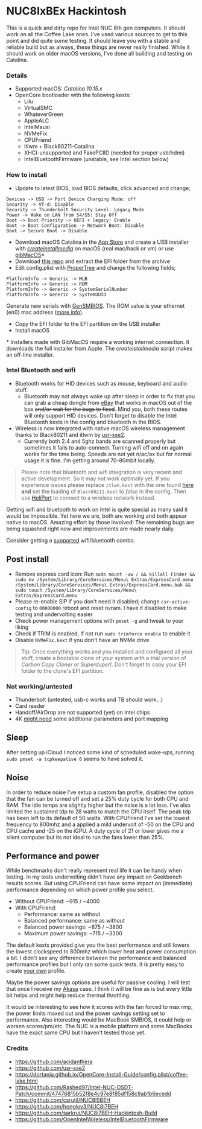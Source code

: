 # NUC8IxBEx Hackintosh

This is a quick and dirty repo for Intel NUC 8th gen computers. It should work on all the Coffee Lake ones. I've used various sources to get to this point and did quite some testing. It should leave you with a stable and reliable build but as always, these things are never really finished. While it should work on older macOS versions, I've done all building and testing on Catalina.

### Details
* Supported macOS: *Catalina 10.15.x*
* OpenCore bootloader with the following kexts:
  - Lilu
  - VirtualSMC
  - WhateverGreen
  - AppleALC
  - IntelMausi
  - NVMeFix
  - CPUFriend
  - itlwm + Black80211-Catalina
  - XHCI-unsupported and FakePCIID (needed for proper usb/hdmi)
  - IntelBluetoothFirmware (unstable, see Intel section below)
  
### How to install

+ Update to latest BIOS, load BIOS defaults, click advanced and change;
```
Devices -> USB -> Port Device Charging Mode: off
Security -> VT-d: Disable
Security -> Thunderbolt Security Level: Legacy Mode
Power -> Wake on LAN from S4/S5: Stay Off
Boot -> Boot Priority -> UEFI + legacy: Enable
Boot -> Boot Configuration -> Network Boot: Disable
Boot -> Secure Boot -> Disable
```
+ Download macOS Catalina in the [App Store](https://apps.apple.com/us/app/macos-catalina/id1466841314) and create a USB installer with *[createinstallmedia](https://support.apple.com/en-us/HT201372)* on macOS (real mac/hack or vm) or use [gibMacOS](https://github.com/corpnewt/gibMacOS)\*
+ Download [this repo](https://github.com/zearp/Nucintosh/archive/master.zip) and extract the EFI folder from the archive
+ Edit config.plist with [ProperTree](https://github.com/corpnewt/ProperTree) and change the following fields;
```
PlatformInfo -> Generic -> MLB
PlatformInfo -> Generic -> ROM
PlatformInfo -> Generic -> SystemSerialNumber
PlatformInfo -> Generic -> SystemUUID
```
Generate new serials with [GenSMBIOS](https://github.com/corpnewt/GenSMBIOS). The ROM value is your ethernet (en0) mac address ([more info](https://dortania.github.io/OpenCore-Post-Install/universal/iservices.html#fixing-en0)).
+ Copy the EFI folder to the EFI partition on the USB installer
+ Install macOS

\* Installers made with GibMacOS require a working internet connection. It downloads the full installer from Apple. The *createistallmedia* script makes an off-line installer.

### Intel Bluetooth and wifi
+ Bluetooth works for HID devices such as mouse, keyboard and audio stuff.
  - Bluetooth may not always wake up after sleep in order to fix that you can grab a cheap dongle from [eBay](https://www.ebay.co.uk/itm/1PCS-Mini-USB-Bluetooth-V4-0-3Mbps-20M-Dongle-Dual-Mode-Wireless-Adapter-Device/324106977844) that works in macOS out of the box ~~and/or wait for the bugs te fixed~~. Mind you, both these routes will only support HID devices. Don't forget to disable the Intel Bluetooth kexts in the config and bluetooth in the BIOS.
+ Wireless is now integrated with native macOS wireless management thanks to Black80211 and itlwm by [usr-sse2](https://github.com/usr-sse2).
  - Currently both 2.4 and 5ghz bands are scanned properly but sometimes it fails to auto-connect. Turning wifi off and on again works for the time being. Speeds are not yet n/ac/ax but for normal usage it is fine. I'm getting around 70-80mbit locally.
 
> Please note that bluetooth and wifi integration is very recent and active development. So it may not work optimally yet. If you experience issues please replace ```itlwm.kext``` with the one found [here](https://github.com/zearp/Nucintosh/raw/master/Stuff/itlwm.kext.zip) **and** set the loading of ```Black80211.kext``` to *false* in the config. Then use [HeliPort](https://github.com/OpenIntelWireless/HeliPort/releases) to connect to a wireless network instead.

Getting wifi and bluetooth to work on Intel is quite special as many said it would be impossible. Yet here we are, both are working and both appear native to macOS. Amazing effort by those involved! The remaining bugs are being squashed right now and improvements are made nearly daily.

Consider getting a [supported](https://dortania.github.io/Wireless-Buyers-Guide/) wifi/bluetooth combo.

## Post install
- Remove express card icon: Run ```sudo mount -uw / && killall Finder && sudo mv /System/Library/CoreServices/Menu\ Extras/ExpressCard.menu /System/Library/CoreServices/Menu\ Extras/ExpressCard.menu.bak && sudo touch /System/Library/CoreServices/Menu\ Extras/ExpressCard.menu```
- Please re-enable SIP if you don't need it disabled; change ```csr-active-config``` to ```00000000``` reboot and reset nvram. I have it disabled to make testing and undervolting easier
- Check power management options with ```pmset -g``` and tweak to your liking
- Check if TRIM is enabled, If not run ```sudo trimforce enable``` to enable it
- Disable ```NVMeFix.kext``` if you don't have an NVMe drive

> Tip: Once everything works and you installed and configured all your stuff, create a bootable clone of your system with a trial version of *Carbon Copy Cloner* or *Superduper!*. Don't forget to copy your EFI folder to the clone's EFI partition.

### Not working/untested
+ Thunderbolt (untested, usb-c works and TB should work...)
+ Card reader
+ Handoff/AirDrop are not supported (yet) on Intel chips
+ 4K [might need](https://github.com/acidanthera/WhateverGreen/blob/master/Manual/FAQ.IntelHD.en.md#lspcon-driver-support-to-enable-displayport-to-hdmi-20-output-on-igpu) some additional parameters and port mapping

## Sleep
After setting up iCloud I noticed some kind of scheduled wake-ups, running ```sudo pmset -a tcpkeepalive 0``` seems to have solved it. 

## Noise
In order to reduce noise I've setup a custom fan profile, disabled the option that the fan can be turned off and set a 25% duty cycle for both CPU and RAM. The idle temps are slightly higher but the noise is a lot less. I've also limited the sustained tdp to 28 watts to match the CPU itself. The peak tdp has been left to its default of 50 watts. With CPUFriend I've set the lowest frequency to 800mhz and a applied a mild undervolt of -50 on the CPU and CPU cache and -25 on the iGPU. A duty cycle of 21 or lower gives me a silent computer but its not ideal to run the fans lower than 25%.

## Performance and power
While benchmarks don't really represent real life it can be handy when testing. In my tests undervolting didn't have any impact on Geekbench results scores. But using CPUFriend can have some impact on (immediate) performance depending on which power profile you select.

* Without CPUFriend: ~915 / ~4000
* With CPUFriend: 
  - Performance: same as without
  - Balanced performance: same as without
  - Balanced power savings: ~875 / ~3800
  - Maximum power savings: ~715 / ~3300

The default kexts provided give you the best performance and still lowers the lowest clockspeed to 800mhz which lower heat and power consumption a bit. I didn't see any difference between the performance and balanced performance profiles but I only ran some quick tests. It is pretty easy to create [your own](https://dortania.github.io/OpenCore-Post-Install/universal/pm.html#using-cpu-friend) profile.

Maybe the power savings options are useful for passive cooling. I will test that once I receive my [Akasa](http://www.akasa.com.tw/search.php?seed=A-NUC45-M1B) case. I think it will be fine as is but every little bit helps and might help reduce thermal throttling.

It would be interesting to see how it scores with the fan forced to max rmp, the power limits maxed out and the power savings setting set to performance. Also interesting would be MacBook SMBIOS, it could help or worsen scores/pm/etc. The NUC is a mobile platform and some MacBooks have the exact same CPU but I haven't tested those yet.

### Credits
+ https://github.com/acidanthera
+ https://github.com/usr-sse2
+ https://dortania.github.io/OpenCore-Install-Guide/config.plist/coffee-lake.html
+ https://github.com/Rashed97/Intel-NUC-DSDT-Patch/commit/47476815b52f8e4c97e8f85df158c9ab1b6ecedd
+ https://github.com/csrutil/NUC8I5BEH
+ https://github.com/honglov3/NUC8I7BEH
+ https://github.com/sarkrui/NUC8i7BEH-Hackintosh-Build
+ https://github.com/OpenIntelWireless/IntelBluetoothFirmware
